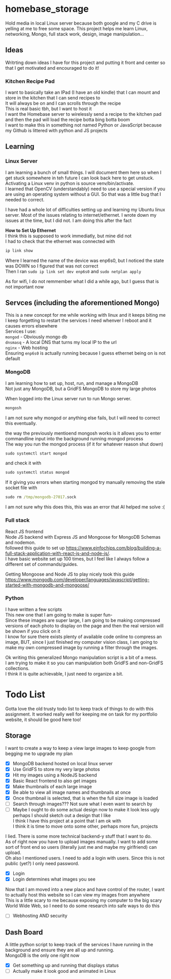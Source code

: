 # homebase_storage
Hold media in local Linux server because both google and my C drive is yelling at me to free some space.
This project helps me learn Linux, networking, Mongo, full stack work, design, image manipulation...

## Ideas 
Writrting down ideas I have for this project and putting it front and center so that I get motivated and encouraged to do it!

### Kitchen Recipe Pad
I want to basically take an IPad (I have an old kindle) that I can mount and store in the kitchen that I can send recipes to  
It will always be on and I can scrolls through the recipe  
This is real basic tbh, but I want to host it   
I want the Homebase server to wirelessly send a recipe to the kitchen pad and then the pad will load the recipe botta bing botta boom  
I want to make this in something not named Python or JavaScript because my Github is littered with python and JS projects   

## Learning 

### Linux Server
I am learning a bunch of small things. I will document them here so when I get stuck somewhere in teh future I can look back here to get unstuck.  
Activating a Linux venv in python is source venv/bin/activate.  
I learned that OpenCV (understandably) need to use a special version if you are using an operating system without a GUI. So that was a little bug that I needed to correct. 

I have had a whole lot of difficulties setting up and learning my Ubuntu linux server. Most of the issues relating to internet/ethernet. 
I wrote down my issues at the time, but I did not. I am doing this after the fact  

**How to Set Up Ethernet**  
I think this is supposed to work immediatly, but mine did not  
I had to check that the ethernet was connected with  
```cmd
ip link show
```
Where I learned the name of the device was enp6s0, but I noticed the state was DOWN so I figured that was not correct  
Then I ran `sudo ip link set dev enp6s0` and `sudo netplan apply`  

As for wifi, I do not remmember what I did a while ago, but I guess that is not important now  

## Servces (including the aforementioned Mongo)
This is a new concept for me while working with linux and it keeps biting me  
I keep forgetting to restart the services I need whenver I reboot and it causes errors elsewhere  
Services I use:  
`mongod` - Obviously mongo db  
`dnsmasq` - A local DNS that turns my local IP to the url  
`nginx` - Web hosting  
Ensuring `enp6s0` is actually running because I guess ethernet being on is not default  



### MongoDB
I am learning how to set up, host, run, and manage a MongoDB  
Not just any MongoDB, but a GridFS MongoDB to store my large photos  

When logged into the Linux server run to run Mongo server.  
```cmd
mongosh
```
I am not sure why mongod or anything else fails, but I will need to correct this eventually.  

the way the previously mentioend mongosh works is it allows you to enter commandline input into the background running mongod process  
The way you run the mongod process (if it for whatever reason shut down)  

```cmd
sudo systemctl start mongod
```
and check it with 
```cmd
sudo systemctl status mongod
```
If it giving you errors when starting mongod try manually removing the stale socket file with 
```cmd
sudo rm /tmp/mongodb-27017.sock
```
I am not sure why this does this, this was an error that AI helped me solve :(  

### Full stack 
React JS frontend   
Node JS backend with Express JS and Mongoose for MongoDB Schemas and nodemon.  
followed this guide to set up https://www.einfochips.com/blog/building-a-full-stack-application-with-react-js-and-node-js/.  
I have basic website set up 100 times, but I feel like I always follow a different set of commands/guides.  

Getting Mongoose and Node JS to play nicely took this guide https://www.mongodb.com/developer/languages/javascript/getting-started-with-mongodb-and-mongoose/  

### Python
I have written a few scripts  
This new one that I am going to make is super fun-  
Since these images are super large, I am going to be making compressed versions of each photo to display on the page and then the real version will be shown if you click on it  
I know for sure there exists plenty of available code online to compress an image, BUT, since I just finished my computer vision class, I am going to make my own compressed image by running a filter through the images.

Ok writing this generalized Mongo manipulation script is a bit of a mess.  
I am trying to make it so you can manipulation both GridFS and non-GridFS collections.  
I think it is quite achievable, I just need to organize a bit.  

# Todo List
Gotta love the old trusty todo list to keep track of things to do with this assignment. It worked really well for keeping me on task for my portfolio website, it should be good here too!
## Storage
I want to create a way to keep a view large images to keep google from begging me to upgrade my plan
- [X] MongoDB backend hosted on local linux server
- [X] Use GridFS to store my very large photos
- [X] Hit my images using a NodeJS backend
- [X] Basic React frontend to also get images
- [X] Make thumbnails of each large image
- [X] Be able to view all image names and thumbnails at once
- [X] Once thumbnail is selected, that is when the full size image is loaded
- [ ] Search through images??? Not sure what I even want to search by
- [ ] Maybe I ought to do some actual design now to make it look less ugly perhaps I should sketch out a design that I like  
I think I have this project at a point that I am ok with  
I think it is time to move onto some other, perhaps more fun, projects  

I lied. There is some more technical backend-y stuff that I want to do.  
As of right now you have to upload images manually. I want to add some sort of front end so users (literally just me and maybe my girlfriend) can upload.  
Oh also I mentioned users. I need to add a login with users. Since this is not public (yet?) I only need password.  
- [X] Login   
- [X] Login determines what images you see  

Now that I am moved into a new place and have control of the router, I want to actually host this website so I can view my images from anywhere  
This is a little scary to me because exposing my computer to the big scary World Wide Web, so I need to do some research into safe ways to do this  
- [ ] Webhosting AND security

## Dash Board
A little python script to keep track of the services I have running in the background and ensure they are all up and running.  
MongoDB is the only one right now 
- [X] Get something up and running that displays status
- [ ] Actually make it look good and animated in Linux 
